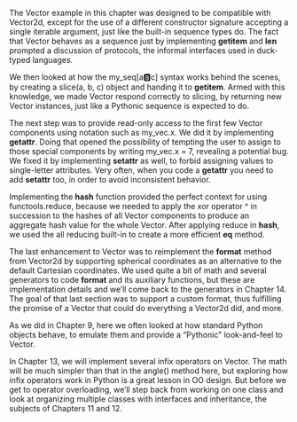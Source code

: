 The Vector example in this chapter was designed to be compatible with 
Vector2d, except for the use of a different constructor signature 
accepting a single iterable argument, just like the built-in sequence 
types do. The fact that Vector behaves as a sequence just by implementing
__getitem__ and __len__ prompted a discussion of protocols, the informal 
interfaces used in duck-typed languages.

We then looked at how the my_seq[a:b:c] syntax works behind the scenes, by
creating a slice(a, b, c) object and handing it to __getitem__. Armed with
this knowledge, we made Vector respond correctly to slicing, by returning
new Vector instances, just like a Pythonic sequence is expected to do.

The next step was to provide read-only access to the first few Vector 
components using notation such as my_vec.x. We did it by implementing 
__getattr__. Doing that opened the possibility of tempting the user to 
assign to those special components by writing my_vec.x = 7, revealing a 
potential bug. We fixed it by implementing __setattr__ as well, to forbid
assigning values to single-letter attributes. Very often, when you code a
__getattr__ you need to add __setattr__ too, in order to avoid 
inconsistent behavior.

Implementing the __hash__ function provided the perfect context for using
functools.reduce, because we needed to apply the xor operator ^ in 
succession to the hashes of all Vector components to produce an aggregate
hash value for the whole Vector. After applying reduce in __hash__, we 
used the all reducing built-in to create a more efficient __eq__ method.

The last enhancement to Vector was to reimplement the __format__ method 
from Vector2d by supporting spherical coordinates as an alternative to the
default Cartesian coordinates. We used quite a bit of math and several 
generators to code __format__ and its auxiliary functions, but these are 
implementation details and we’ll come back to the generators in 
Chapter 14. The goal of that last section was to support a custom format,
thus fulfilling the promise of a Vector that could do everything a 
Vector2d did, and more.

As we did in Chapter 9, here we often looked at how standard Python 
objects behave, to emulate them and provide a “Pythonic” look-and-feel to
Vector.

In Chapter 13, we will implement several infix operators on Vector. The 
math will be much simpler than that in the angle() method here, but 
exploring how infix operators work in Python is a great lesson in OO 
design. But before we get to operator overloading, we’ll step back from 
working on one class and look at organizing multiple classes with 
interfaces and inheritance, the subjects of Chapters 11 and 12.
